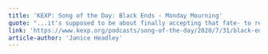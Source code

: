 ```yaml
---
title: 'KEXP: Song of the Day: Black Ends - Monday Mourning'
quote: "...it's supposed to be about finally accepting that fate- to release the thanatophobia we all feel at some point and just accepting that life ends and it's okay."
link: 'https://www.kexp.org/podcasts/song-of-the-day/2020/7/31/black-ends-monday-mourning/'
article-author: 'Janice Headley'
---
```

